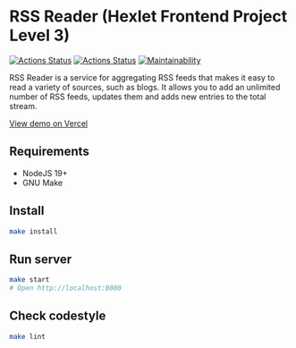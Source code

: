 # RSS Reader (Hexlet Frontend Project Level 3)

[![Actions Status](https://github.com/neihaoo/frontend-project-11/workflows/hexlet-check/badge.svg)](https://github.com/neihaoo/frontend-project-11/actions)
[![Actions Status](https://github.com/neihaoo/frontend-project-11/workflows/project-check/badge.svg)](https://github.com/neihaoo/frontend-project-11/actions)
[![Maintainability](https://api.codeclimate.com/v1/badges/dfcc72c2195ce8317a97/maintainability)](https://codeclimate.com/github/neihaoo/frontend-project-11/maintainability)

RSS Reader is a service for aggregating RSS feeds that makes it easy to read a variety of sources, such as blogs. It allows you to add an unlimited number of RSS feeds, updates them and adds new entries to the total stream.

[View demo on Vercel](frontend-project-11-r78jcnjzf-neihaoo.vercel.app)

## Requirements

* NodeJS 19+
* GNU Make

## Install

```sh
make install
```

## Run server

```sh
make start
# Open http://localhost:8080
```

## Check codestyle

```sh
make lint
```
